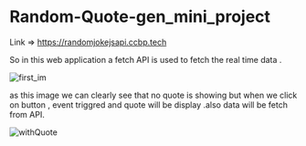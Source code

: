 # Random-Quote-gen_mini_project

Link => https://randomjokejsapi.ccbp.tech 

So in this web application a fetch API is used to fetch the real time data .

![first_im](https://user-images.githubusercontent.com/48233777/233948733-0987045d-c821-4d2e-a59f-8125ac460e83.png)

as this image we can clearly see that no quote is showing but when we click on button , event triggred and quote will 
be display .also data will be fetch from API.

![withQuote](https://user-images.githubusercontent.com/48233777/233949012-ba8b7c6f-895f-47d3-8020-b93a8d542e9c.png)
